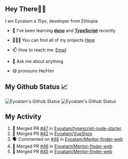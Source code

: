 ## Hey There👋🏽

I am Eyoatam a 15yo, developer from Ethiopia

- 🔭 I’ve been learning **[deno](https://github.com/denoland/deno)** and **[TypeScript](https://github.com/microsoft/TypeScript)** recently 

- 🧑🏽‍💻  You can find all of my projects [Here](https://github.com/Eyoatam?tab=repositories)

- 📫  How to reach me: [Email](mailto:eyoatamtamirat7@gmail.com)

- 💬 Ask me about anything

- 😄 pronouns He/Him

## My Github Status 📈 
<p> 
  <img src="https://github-readme-stats.vercel.app/api?username=Eyoatam&show_icons=true&theme=prussian" alt="Eyoatam's Github Status" />
  <img src="https://github-readme-stats.vercel.app/api/top-langs/?username=Eyoatam&layout=compact&theme=prussian" alt="Eyoatam's Github Status" />
</p>

## My Activity

<!--START_SECTION:activity-->
1. 🎉 Merged PR [#47](https://github.com/Eyoatam/typescript-node-starter/pull/47) in [Eyoatam/typescript-node-starter](https://github.com/Eyoatam/typescript-node-starter)
2. 🎉 Merged PR [#42](https://github.com/Eyoatam/VueShop/pull/42) in [Eyoatam/VueShop](https://github.com/Eyoatam/VueShop)
3. 🗣 Commented on [#46](https://github.com/Eyoatam/Mentor-finder-web/issues/46) in [Eyoatam/Mentor-finder-web](https://github.com/Eyoatam/Mentor-finder-web)
4. 🎉 Merged PR [#46](https://github.com/Eyoatam/Mentor-finder-web/pull/46) in [Eyoatam/Mentor-finder-web](https://github.com/Eyoatam/Mentor-finder-web)
5. 🎉 Merged PR [#45](https://github.com/Eyoatam/Mentor-finder-web/pull/45) in [Eyoatam/Mentor-finder-web](https://github.com/Eyoatam/Mentor-finder-web)
<!--END_SECTION:activity-->
